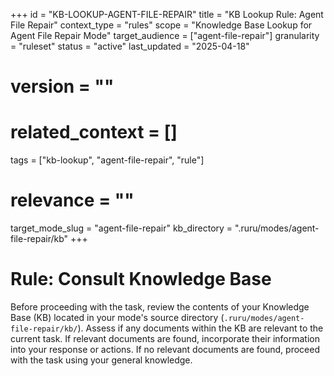 +++
id = "KB-LOOKUP-AGENT-FILE-REPAIR"
title = "KB Lookup Rule: Agent File Repair"
context_type = "rules"
scope = "Knowledge Base Lookup for Agent File Repair Mode"
target_audience = ["agent-file-repair"]
granularity = "ruleset"
status = "active"
last_updated = "2025-04-18"
# version = ""
# related_context = []
tags = ["kb-lookup", "agent-file-repair", "rule"]
# relevance = ""
target_mode_slug = "agent-file-repair"
kb_directory = ".ruru/modes/agent-file-repair/kb"
+++

# Rule: Consult Knowledge Base

Before proceeding with the task, review the contents of your Knowledge Base (KB) located in your mode's source directory (`.ruru/modes/agent-file-repair/kb/`).
Assess if any documents within the KB are relevant to the current task.
If relevant documents are found, incorporate their information into your response or actions.
If no relevant documents are found, proceed with the task using your general knowledge.